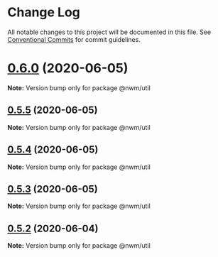 # Change Log

All notable changes to this project will be documented in this file.
See [Conventional Commits](https://conventionalcommits.org) for commit guidelines.

# [0.6.0](https://ssh.dev.azure.com/v3/NWMProject/NWM%20Cloud/NWM-Cloud/compare/v0.5.0...v0.6.0) (2020-06-05)

**Note:** Version bump only for package @nwm/util

## [0.5.5](https://ssh.dev.azure.com/v3/NWMProject/NWM%20Cloud/NWM-Cloud/compare/v0.5.0...v0.5.5) (2020-06-05)

**Note:** Version bump only for package @nwm/util

## [0.5.4](https://ssh.dev.azure.com/v3/NWMProject/NWM%20Cloud/NWM-Cloud/compare/v0.5.0...v0.5.4) (2020-06-05)

**Note:** Version bump only for package @nwm/util

## [0.5.3](https://ssh.dev.azure.com/v3/NWMProject/NWM%20Cloud/NWM-Cloud/compare/v0.5.0...v0.5.3) (2020-06-05)

**Note:** Version bump only for package @nwm/util

## [0.5.2](https://ssh.dev.azure.com/v3/NWMProject/NWM%20Cloud/NWM-Cloud/compare/v0.5.0...v0.5.2) (2020-06-04)

**Note:** Version bump only for package @nwm/util
